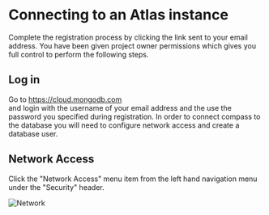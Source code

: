 # Connecting to an Atlas instance

Complete the registration process by clicking the link sent to your email address.  You have been given project owner permissions which gives you full control to perform the following steps.

## Log in
Go to https://cloud.mongodb.com   
and login with the username of your email address and the use the password you specified during registration.  In order to connect compass to the database you will need to configure network access and create a database user.

## Network Access
Click the "Network Access" menu item from the left hand navigation menu under the "Security" header.

![Network](img/networkAccess.jpg "Network")


